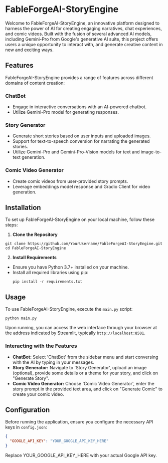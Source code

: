 # FableForgeAI-StoryEngine

Welcome to FableForgeAI-StoryEngine, an innovative platform designed to harness the power of AI for creating engaging narratives, chat experiences, and comic videos. Built with the fusion of several advanced AI models, including Gemini-Pro from Google's generative AI suite, this project offers users a unique opportunity to interact with, and generate creative content in new and exciting ways.

## Features

FableForgeAI-StoryEngine provides a range of features across different domains of content creation:

### ChatBot
- Engage in interactive conversations with an AI-powered chatbot.
- Utilize Gemini-Pro model for generating responses.

### Story Generator
- Generate short stories based on user inputs and uploaded images.
- Support for text-to-speech conversion for narrating the generated stories.
- Utilize Gemini-Pro and Gemini-Pro-Vision models for text and image-to-text generation.

### Comic Video Generator
- Create comic videos from user-provided story prompts.
- Leverage embeddings model response and Gradio Client for video generation.

## Installation

To set up FableForgeAI-StoryEngine on your local machine, follow these steps:

1. **Clone the Repository**
```
git clone https://github.com/YourUsername/FableForgeAI-StoryEngine.git
cd FableForgeAI-StoryEngine
```

2. **Install Requirements**
- Ensure you have Python 3.7+ installed on your machine.
- Install all required libraries using pip:
  ```
  pip install -r requirements.txt
  ```

## Usage

To use FableForgeAI-StoryEngine, execute the `main.py` script:
```
python main.py
```

Upon running, you can access the web interface through your browser at the address indicated by Streamlit, typically `http://localhost:8501`.

### Interacting with the Features
- **ChatBot:** Select 'ChatBot' from the sidebar menu and start conversing with the AI by typing in your messages.
- **Story Generator:** Navigate to 'Story Generator', upload an image (optional), provide some details or a theme for your story, and click on "Generate Story".
- **Comic Video Generator:** Choose 'Comic Video Generator', enter the story prompt in the provided text area, and click on "Generate Comic" to create your comic video.

## Configuration

Before running the application, ensure you configure the necessary API keys in `config.json`:
```json
{
  "GOOGLE_API_KEY": "YOUR_GOOGLE_API_KEY_HERE"
}
```
Replace YOUR_GOOGLE_API_KEY_HERE with your actual Google API key.